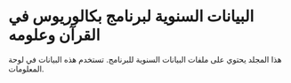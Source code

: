# البيانات السنوية لبرنامج بكالوريوس في القرآن وعلومه

هذا المجلد يحتوي على ملفات البيانات السنوية للبرنامج. تستخدم هذه البيانات في لوحة المعلومات.
